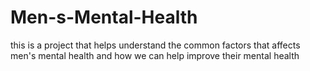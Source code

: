 # Men-s-Mental-Health
this is a project that helps understand the common factors that affects men's mental health and how we can help improve their mental health
